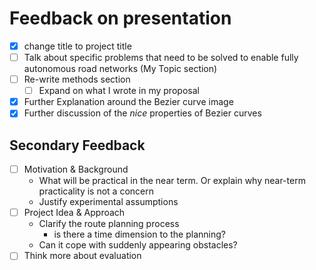 # Feedback on presentation

- [x] change title to project title
- [ ] Talk about specific problems that need to be solved to enable fully autonomous road networks (My Topic section)
- [ ] Re-write methods section
  - [ ] Expand on what I wrote in my proposal
- [x] Further Explanation around the Bezier curve image
- [x] Further discussion of the _nice_ properties of Bezier curves

## Secondary Feedback

- [ ] Motivation & Background
  - What will be practical in the near term. Or explain why near-term practicality is not a concern
  - Justify experimental assumptions
- [ ] Project Idea & Approach
  - Clarify the route planning process
    - is there a time dimension to the planning?
  - Can it cope with suddenly appearing obstacles?
- [ ] Think more about evaluation

